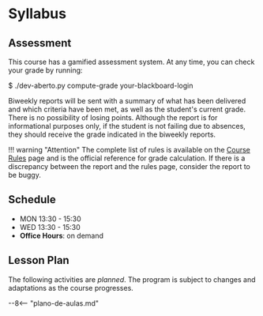 # Syllabus

## Assessment

This course has a gamified assessment system. At any time, you can check your grade by running:

<ah-terminal>
$ ./dev-aberto.py compute-grade your-blackboard-login
</ah-terminal>

Biweekly reports will be sent with a summary of what has been delivered and which criteria have been met, as well as the student's current grade. There is no possibility of losing points. Although the report is for informational purposes only, if the student is not failing due to absences, they should receive the grade indicated in the biweekly reports.

!!! warning "Attention"
    The complete list of rules is available on the [Course Rules](assessment.md) page and is the official reference for grade calculation. If there is a discrepancy between the report and the rules page, consider the report to be buggy.

## Schedule

* MON 13:30 - 15:30 
* WED 13:30 - 15:30 
* **Office Hours**: on demand

## Lesson Plan

The following activities are *planned*. The program is subject to changes and adaptations as the course progresses.

--8<-- "plano-de-aulas.md"

